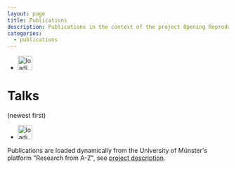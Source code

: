 ```yaml
---
layout: page
title: Publications
description: Publications in the context of the project Opening Reproducible Research (o2r)
categories:
  - publications
---
```


<script type="text/javascript" src="//cdnjs.cloudflare.com/ajax/libs/jquery/3.1.0/jquery.js"></script>
<script type="text/javascript" src="//cdnjs.cloudflare.com/ajax/libs/x2js/1.2.0/xml2json.min.js"></script>
<script type="text/javascript" src="//cdnjs.cloudflare.com/ajax/libs/mustache.js/2.2.1/mustache.js"></script>

<script src="//cdn.jsdelivr.net/jquery.webui-popover/2.1.15/jquery.webui-popover.min.js"></script>
<link rel="stylesheet" href="//cdn.jsdelivr.net/jquery.webui-popover/2.1.15/jquery.webui-popover.min.css">

<script id="templatePubl" type="x-tmpl-mustache">
{% raw %}
<li>
    <strong><a href="{{crisURL}}" title="CRIS entry of publication">{{title}}</a></strong>{{subtitle}}
    <i>{{ authors }}</i>
    <br>
    <i class="editor">{{publicationType}} {{journalName}} {{editor}}</i><i class="editor"> {{series}} {{venue}} {{publicationYear}}</i>
    {{#hasISBN}}ISBN: {{isbn}};{{/hasISBN}}
    {{#hasDoi}}doi: <a href="{{doi}}">{{doi}}</a>;{{/hasDoi}}
    {{#hasURL}}<br><a href="{{url}}">{{url}}</a>{{/hasURL}}
</li>
{% endraw %}
</script>

<script id="templateTalk" type="x-tmpl-mustache">
{% raw %}
<li>
    <a href="#" class="show-pop" title="Abstract" data-placement="bottom" data-content="{{abstract}}"><strong>{{title}}</strong></a> by <i>{{speakers}}</i>
    <br>
    Presented at <a href="{{eventUrl}}" title="event URL">{{event}}</a> ({{organiser}}) on {{date}}, {{venue}}.
    <br>
    {{#hasDoi}}<a href="{{doi}}">{{doi}}</a>;{{/hasDoi}}
    {{#hasSlidesURL}}<a href="{{slidesUrl}}">Download slides</a>{{/hasSlidesURL}}
</li>
{% endraw %}
</script>

<script type="text/javascript">
var x2js = new X2JS();

$(document).ready(function(){
    // get publications
    $.ajax({
        type: "get",
        url: "https://o2r.uni-muenster.de/wwuproxy/forschungaz-rest/ws/public/infoobject/getrelated/Project/9520/PROJ_has_PUBL",
        dataType: "text",
        success: function(data) {
            var publicationsData = x2js.xml_str2json(data).infoObjects;

            var template = $('#templatePubl').html();
            Mustache.parse(template);

            var publications = [];

            $(publicationsData.infoObject).each(function(index, value) {
                if(value._type === "Publication" && value._statusVisible === "true") {
                    var crisId = value._id;
                    var attributes = value.attribute;

                    var title, venue, subtitle, journalName, pubYear, authors, pubType, seriesTitle, editor, isbn, doi, url, comments;

                    $(attributes).each(function(index, value) {
                        switch(value._name) {
                            case "Title":
                                title = value.data;
                                break;
                            case "Venue":
                                venue = value.data;
                                break;
                            case "Subtitle":
                                subtitle = value.data;
                                break;
                            case "Journal name":
                                journalName = value.data;
                                break;
                            case "Publication year":
                                pubYear = value.data;
                                break;
                            case "Authors":
                                authors = value.data;
                                break;
                            case "Publication type":
                                switch(value.data){
                                    case "212":
                                        pubType = "Book";
                                        break;
                                    case "569":
                                        pubType = "Book(editor)";
                                        break;
                                    case "394":
                                        pubType = "Book chapter";
                                        break;
                                    case "570":
                                        pubType = "Article(conference)";
                                        break;
                                    case "1567":
                                        pubType = "Abstract(poster)";
                                        break;
                                    case "210":
                                        pubType = "Article(journal)";
                                        break;
                                    case "1566":
                                        pubType = "Article";
                                        break;
                                    case "1568":
                                        pubType = "Encyclopedia entry";
                                        break;
                                    case "568":
                                        pubType = "Recension";
                                        break;
                                    case "1569":
                                        pubType = "Thesis";
                                        break;
                                    case "211":
                                        pubType = "Report";
                                        break;
                                    case "572":
                                        pubType = "Other";
                                        break;
                                    case "1644":
                                        pubType = "Media";
                                        break;
                                }
                                break;
                            case "Title of series":
                                seriesTitle = value.data;
                                break;
                            case "Editor":
                                editor = value.data;
                                break;
                            case "ISBN":
                                isbn = value.data;
                                break;
                            case "DOI":
                                doi = value.data;
                                break;
                            case "URL":
                                url = value.data;
                                break;
                            case "Comments":
                                comments = value.data;
                                break;
                        }
                    });


                    var view = {
                        crisId: crisId,
                        crisURL: "https://www.uni-muenster.de/forschungaz/publication/" + crisId + "?lang=en",
                        title: title,
                        authors: authors,
                        subtitle: function() {
                            if(subtitle.length != 0) return ": " + subtitle + ".";
                        },
                        publicationType: function() {
                            if(pubType.length != 0) return pubType + ".";
                        },
                        publicationYear: function() {
                            if(pubYear.length != 0) return pubYear + ".";
                        },
                        venue: venue,
                        journalName: function() {
                            if(journalName.length != 0) return journalName + ".";
                        },
                        editor: function(){
                            if(editor.length != 0 ) return editor + ".";
                        },
                        series: function(){
                           if(seriesTitle.length != 0) return seriesTitle + ".";
                        },
                        hasISBN: function() {
                            return isbn.length != 0;
                        },
                        isbn: isbn,
                        hasDoi: function() {
                            return doi.length != 0;
                        },
                        doi: doi,
                        hasURL: function() {
                            return url != 0;
                        },
                        url: url
                    };

                    publications.push(view);
                } // else not a publication
            });

            publications.sort(function(a,b){
                return b.crisId - a.crisId;
            });

            var list = $("#publicationlist");
            list.empty(); // clear the list to remove the loader

            publications.forEach(function(element, index, array) {
                var output = Mustache.render(template, element);
                list.append(output);
            });
        },
        error: function(xhr, status) {
            $("#publications").html("Error fetching publications: " + status);
        }
    });

    // get talks
    $.ajax({
        type: "get",
        url: "https://o2r.uni-muenster.de/wwuproxy/forschungaz-rest/ws/public/infoobject/getrelated/Project/9520/PROJ_has_TALK",
        dataType: "text",
        success: function(data) {
            var talksData = x2js.xml_str2json(data).infoObjects.infoObject;

            var template = $('#templateTalk').html();
            Mustache.parse(template);

            var talks = [];

            $(talksData).each(function(index, value) {
                if(value._type === "Talk" && value._statusVisible === "true") {
                    var crisId = value._id;
                    var attributes = value.attribute;

                    var title, date, event, venue, organiser, abstract, keywords, doi, slidesUrl, speakers, eventUrl, year;

                    $(attributes).each(function(index, value) {
                        switch(value._name) {
                            case "Title":
                                if(!title && value.data) {
                                    title = value.data;
                                }
                                break;
                            case "Date of talk":
                                date = value.data;
                                break;
                            case "Name of event":
                                event = value.data;
                                break;
                            case "Venue of event":
                                venue = value.data;
                                break;
                            case "Organiser of event":
                                organiser = value.data;
                                break;
                            case "Abstract":
                                if(!abstract && value.data) {
                                    abstract = value.data;
                                }
                                break;
                            case "Keywords":
                                keywords = value.data;
                                break;
                            case "DOI":
                                doi = value.data;
                                break;
                            case "URL of slides":
                                slidesUrl = value.data;
                                break;
                            case "Speakers":
                                speakers = value.data;
                                break;
                            case "URL of event":
                                eventUrl = value.data;
                                break;
                            case "Year of talk":
                                year = value.data;
                                break;
                        }
                    });

                    var view = {
                        title: title,
                        date: date,
                        event: event,
                        venue: venue,
                        organiser: organiser,
                        abstract: abstract,
                        keywords: keywords,
                        doi: doi,
                        hasDoi: function() {
                            return doi.length != 0;
                        },
                        slidesUrl: slidesUrl,
                        hasSlidesURL: function() {
                            return slidesUrl.length != 0;
                        },
                        speakers: speakers,
                        eventUrl: eventUrl,
                        year: year
                    };

                    talks.push(view);
                } // else not a talk
            });

            talks.sort(function(a,b){
                // Turn your strings into dates, and then subtract them
                // to get a value that is either negative, positive, or zero.
                return new Date(b.date) - new Date(a.date);
            });

            var list = $("#talklist");
            list.empty(); // clear the list to remove the loader

            talks.forEach(function(element, index, array) {
                var output = Mustache.render(template, element);
                list.append(output);
            });

            // active popovers on the links with popover content
            $('a.show-pop').filter(function() {
                return $(this).attr('data-content');
            }).webuiPopover({width: 600});
        },
        error: function(xhr, status) {
            $("#talks").html("Error fetching talks: " + status);
        }
    });
});
</script>

<div id="publications">
    <ul id="publicationlist">
        <li><img alt="loading image" class="center" src="{{site.baseurl}}public/images/loading.gif" width="32" /></li>
    </ul>
</div>

<h1>Talks</h1>
<p>(newest first)</p>

<div id="talks">
    <ul id="talklist">
        <li><img alt="loading image" class="center" src="{{site.baseurl}}public/images/loading.gif" width="32" /></li>
    </ul>
</div>

<div class="attribution">
    <p>Publications are loaded dynamically from the University of Münster's platform "Research from A-Z", see <a href="https://www.uni-muenster.de/forschungaz/project/9520?lang=en">project description</a>.</p>
</div>
